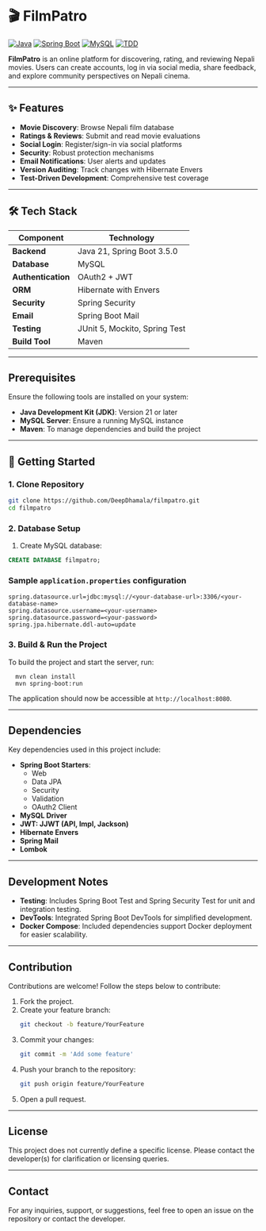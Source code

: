 # 🎬 FilmPatro
[![Java](https://img.shields.io/badge/Java-21-orange)](https://openjdk.org/projects/jdk/21/)
[![Spring Boot](https://img.shields.io/badge/Spring_Boot-3.5.0-brightgreen)](https://spring.io/projects/spring-boot)
[![MySQL](https://img.shields.io/badge/MySQL-8.0-blue)](https://www.mysql.com/)
[![TDD](https://img.shields.io/badge/Test_Driven_Development-✓-blueviolet)](https://en.wikipedia.org/wiki/Test-driven_development)

**FilmPatro** is an online platform for discovering, rating, and reviewing Nepali movies. Users can create accounts, log in via social media, share feedback, and explore community perspectives on Nepali cinema.

---

## ✨ Features
- **Movie Discovery**: Browse Nepali film database
- **Ratings & Reviews**: Submit and read movie evaluations
- **Social Login**: Register/sign-in via social platforms
- **Security**: Robust protection mechanisms
- **Email Notifications**: User alerts and updates
- **Version Auditing**: Track changes with Hibernate Envers
- **Test-Driven Development**: Comprehensive test coverage

---

## 🛠 Tech Stack
| Component             | Technology                           |
|-----------------------|--------------------------------------|
| **Backend**           | Java 21, Spring Boot 3.5.0           |
| **Database**          | MySQL                                |
| **Authentication**    | OAuth2 + JWT                         |
| **ORM**               | Hibernate with Envers                |
| **Security**          | Spring Security                      |
| **Email**             | Spring Boot Mail                     |
| **Testing**           | JUnit 5, Mockito, Spring Test        |
| **Build Tool**        | Maven                                |

---

## Prerequisites

Ensure the following tools are installed on your system:

- **Java Development Kit (JDK)**: Version 21 or later
- **MySQL Server**: Ensure a running MySQL instance
- **Maven**: To manage dependencies and build the project

---

## 🚀 Getting Started

### 1. Clone Repository
```bash
git clone https://github.com/DeepDhamala/filmpatro.git
cd filmpatro
```

### 2. Database Setup

1. Create MySQL database:
```sql
CREATE DATABASE filmpatro;
```

### Sample `application.properties` configuration

```properties
spring.datasource.url=jdbc:mysql://<your-database-url>:3306/<your-database-name>
spring.datasource.username=<your-username>
spring.datasource.password=<your-password>
spring.jpa.hibernate.ddl-auto=update
```

### 3. Build & Run the Project

To build the project and start the server, run:
```shell
  mvn clean install
  mvn spring-boot:run
```

The application should now be accessible at `http://localhost:8080`.

---

## Dependencies

Key dependencies used in this project include:

- **Spring Boot Starters**:
    - Web
    - Data JPA
    - Security
    - Validation
    - OAuth2 Client
- **MySQL Driver**
- **JWT: JJWT (API, Impl, Jackson)**
- **Hibernate Envers**
- **Spring Mail**
- **Lombok**

---

## Development Notes

- **Testing**: Includes Spring Boot Test and Spring Security Test for unit and integration testing.
- **DevTools**: Integrated Spring Boot DevTools for simplified development.
- **Docker Compose**: Included dependencies support Docker deployment for easier scalability.

---

## Contribution

Contributions are welcome! Follow the steps below to contribute:

1. Fork the project.
2. Create your feature branch:
   ```bash
   git checkout -b feature/YourFeature
   ```
3. Commit your changes:
   ```bash
   git commit -m 'Add some feature'
   ```
4. Push your branch to the repository:
   ```bash
   git push origin feature/YourFeature
   ```
5. Open a pull request.

---

## License

This project does not currently define a specific license. Please contact the developer(s) for clarification or licensing queries.

---

## Contact

For any inquiries, support, or suggestions, feel free to open an issue on the repository or contact the developer.


